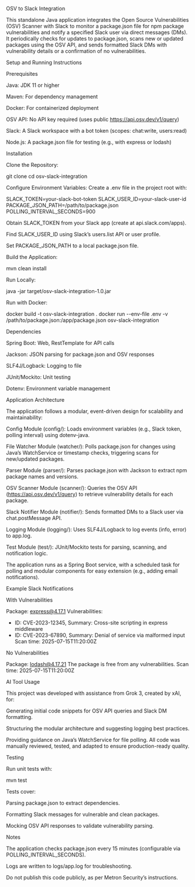 OSV to Slack Integration

This standalone Java application integrates the Open Source Vulnerabilities (OSV) Scanner with Slack to monitor a package.json file for npm package vulnerabilities and notify a specified Slack user via direct messages (DMs). It periodically checks for updates to package.json, scans new or updated packages using the OSV API, and sends formatted Slack DMs with vulnerability details or a confirmation of no vulnerabilities.

Setup and Running Instructions

Prerequisites





Java: JDK 11 or higher



Maven: For dependency management



Docker: For containerized deployment



OSV API: No API key required (uses public https://api.osv.dev/v1/query)



Slack: A Slack workspace with a bot token (scopes: chat:write, users:read)



Node.js: A package.json file for testing (e.g., with express or lodash)

Installation





Clone the Repository:

git clone <local-repository>
cd osv-slack-integration



Configure Environment Variables: Create a .env file in the project root with:

SLACK_TOKEN=your-slack-bot-token
SLACK_USER_ID=your-slack-user-id
PACKAGE_JSON_PATH=/path/to/package.json
POLLING_INTERVAL_SECONDS=900





Obtain SLACK_TOKEN from your Slack app (create at api.slack.com/apps).



Find SLACK_USER_ID using Slack’s users.list API or user profile.



Set PACKAGE_JSON_PATH to a local package.json file.



Build the Application:

mvn clean install



Run Locally:

java -jar target/osv-slack-integration-1.0.jar



Run with Docker:

docker build -t osv-slack-integration .
docker run --env-file .env -v /path/to/package.json:/app/package.json osv-slack-integration

Dependencies





Spring Boot: Web, RestTemplate for API calls



Jackson: JSON parsing for package.json and OSV responses



SLF4J/Logback: Logging to file



JUnit/Mockito: Unit testing



Dotenv: Environment variable management

Application Architecture

The application follows a modular, event-driven design for scalability and maintainability:





Config Module (config/): Loads environment variables (e.g., Slack token, polling interval) using dotenv-java.



File Watcher Module (watcher/): Polls package.json for changes using Java’s WatchService or timestamp checks, triggering scans for new/updated packages.



Parser Module (parser/): Parses package.json with Jackson to extract npm package names and versions.



OSV Scanner Module (scanner/): Queries the OSV API (https://api.osv.dev/v1/query) to retrieve vulnerability details for each package.



Slack Notifier Module (notifier/): Sends formatted DMs to a Slack user via chat.postMessage API.



Logging Module (logging/): Uses SLF4J/Logback to log events (info, error) to app.log.



Test Module (test/): JUnit/Mockito tests for parsing, scanning, and notification logic.

The application runs as a Spring Boot service, with a scheduled task for polling and modular components for easy extension (e.g., adding email notifications).

Example Slack Notifications

With Vulnerabilities

Package: express@4.17.1
Vulnerabilities:
- ID: CVE-2023-12345, Summary: Cross-site scripting in express middleware
- ID: CVE-2023-67890, Summary: Denial of service via malformed input
Scan time: 2025-07-15T11:20:00Z

No Vulnerabilities

Package: lodash@4.17.21
The package is free from any vulnerabilities.
Scan time: 2025-07-15T11:20:00Z

AI Tool Usage

This project was developed with assistance from Grok 3, created by xAI, for:





Generating initial code snippets for OSV API queries and Slack DM formatting.



Structuring the modular architecture and suggesting logging best practices.



Providing guidance on Java’s WatchService for file polling. All code was manually reviewed, tested, and adapted to ensure production-ready quality.

Testing

Run unit tests with:

mvn test

Tests cover:





Parsing package.json to extract dependencies.



Formatting Slack messages for vulnerable and clean packages.



Mocking OSV API responses to validate vulnerability parsing.

Notes





The application checks package.json every 15 minutes (configurable via POLLING_INTERVAL_SECONDS).



Logs are written to logs/app.log for troubleshooting.



Do not publish this code publicly, as per Metron Security’s instructions.
